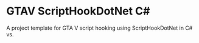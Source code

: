 # GTAV ScriptHookDotNet C#
A project template for GTA V script hooking using ScriptHookDotNet in C# vs.
